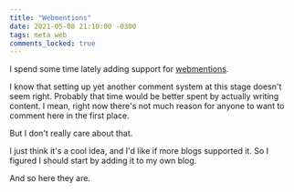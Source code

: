```yaml
---
title: "Webmentions"
date: 2021-05-08 21:10:00 -0300
tags: meta web
comments_locked: true
---
```


I spend some time lately adding support for [webmentions](https://webmention.net/).

I know that setting up yet another comment system at this stage doesn't seem right. Probably that time would be better spent by actually writing content. I mean, right now there's not much reason for anyone to want to comment here in the first place.

But I don't really care about that.

I just think it's a cool idea, and I'd like if more blogs supported it. So I figured I should start by adding it to my own blog. 

And so here they are.

<div style="display: none;">
    <a href="https://webmention.rocks/test/1">Test 1</a>
    <a href="https://webmention.rocks/test/2">Test 2</a>
    <a href="https://webmention.rocks/test/3">Test 3</a>
    <a href="https://webmention.rocks/test/4">Test 4</a>
    <a href="https://webmention.rocks/test/5">Test 5</a>
    <a href="https://webmention.rocks/test/6">Test 6</a>
    <a href="https://webmention.rocks/test/7">Test 7</a>
    <a href="https://webmention.rocks/test/8">Test 8</a>
    <a href="https://webmention.rocks/test/9">Test 9</a>
    <a href="https://webmention.rocks/test/10">Test 10</a>
    <a href="https://webmention.rocks/test/11">Test 11</a>
    <a href="https://webmention.rocks/test/12">Test 12</a>
    <a href="https://webmention.rocks/test/13">Test 13</a>
    <a href="https://webmention.rocks/test/14">Test 14</a>
    <a href="https://webmention.rocks/test/15">Test 15</a>
    <a href="https://webmention.rocks/test/16">Test 16</a>
    <a href="https://webmention.rocks/test/17">Test 17</a>
    <a href="https://webmention.rocks/test/18">Test 18</a>
    <a href="https://webmention.rocks/test/19">Test 19</a>
    <a href="https://webmention.rocks/test/20">Test 20</a>
    <a href="https://webmention.rocks/test/21">Test 21</a>
    <a href="https://webmention.rocks/test/22">Test 22</a>
    <a href="https://webmention.rocks/test/23/page">Test 23</a>
</div>

